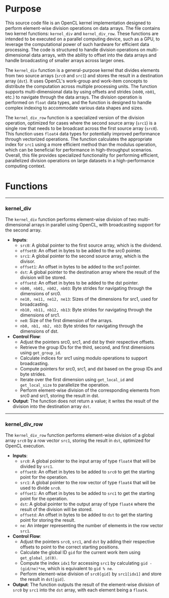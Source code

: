 # Purpose
This source code file is an OpenCL kernel implementation designed to perform element-wise division operations on data arrays. The file contains two kernel functions: `kernel_div` and `kernel_div_row`. These functions are intended to be executed on a parallel computing device, such as a GPU, to leverage the computational power of such hardware for efficient data processing. The code is structured to handle division operations on multi-dimensional data arrays, with the ability to offset into the data arrays and handle broadcasting of smaller arrays across larger ones.

The `kernel_div` function is a general-purpose kernel that divides elements from two source arrays (`src0` and `src1`) and stores the result in a destination array (`dst`). It uses OpenCL's work-group and work-item concepts to distribute the computation across multiple processing units. The function supports multi-dimensional data by using offsets and strides (`nb00`, `nb01`, etc.) to navigate through the data arrays. The division operation is performed on `float` data types, and the function is designed to handle complex indexing to accommodate various data shapes and sizes.

The `kernel_div_row` function is a specialized version of the division operation, optimized for cases where the second source array (`src1`) is a single row that needs to be broadcast across the first source array (`src0`). This function uses `float4` data types for potentially improved performance through vectorized operations. The function calculates the appropriate index for `src1` using a more efficient method than the modulus operation, which can be beneficial for performance in high-throughput scenarios. Overall, this file provides specialized functionality for performing efficient, parallelized division operations on large datasets in a high-performance computing context.
# Functions

---
### kernel\_div
The `kernel_div` function performs element-wise division of two multi-dimensional arrays in parallel using OpenCL, with broadcasting support for the second array.
- **Inputs**:
    - `src0`: A global pointer to the first source array, which is the dividend.
    - `offset0`: An offset in bytes to be added to the src0 pointer.
    - `src1`: A global pointer to the second source array, which is the divisor.
    - `offset1`: An offset in bytes to be added to the src1 pointer.
    - `dst`: A global pointer to the destination array where the result of the division will be stored.
    - `offsetd`: An offset in bytes to be added to the dst pointer.
    - `nb00, nb01, nb02, nb03`: Byte strides for navigating through the dimensions of src0.
    - `ne10, ne11, ne12, ne13`: Sizes of the dimensions for src1, used for broadcasting.
    - `nb10, nb11, nb12, nb13`: Byte strides for navigating through the dimensions of src1.
    - `ne0`: Size of the first dimension of the arrays.
    - `nb0, nb1, nb2, nb3`: Byte strides for navigating through the dimensions of dst.
- **Control Flow**:
    - Adjust the pointers src0, src1, and dst by their respective offsets.
    - Retrieve the group IDs for the third, second, and first dimensions using `get_group_id`.
    - Calculate indices for src1 using modulo operations to support broadcasting.
    - Compute pointers for src0, src1, and dst based on the group IDs and byte strides.
    - Iterate over the first dimension using `get_local_id` and `get_local_size` to parallelize the operation.
    - Perform element-wise division of the corresponding elements from src0 and src1, storing the result in dst.
- **Output**: The function does not return a value; it writes the result of the division into the destination array `dst`.


---
### kernel\_div\_row
The `kernel_div_row` function performs element-wise division of a global array `src0` by a row vector `src1`, storing the result in `dst`, optimized for OpenCL execution.
- **Inputs**:
    - `src0`: A global pointer to the input array of type `float4` that will be divided by `src1`.
    - `offset0`: An offset in bytes to be added to `src0` to get the starting point for the operation.
    - `src1`: A global pointer to the row vector of type `float4` that will be used to divide `src0`.
    - `offset1`: An offset in bytes to be added to `src1` to get the starting point for the operation.
    - `dst`: A global pointer to the output array of type `float4` where the result of the division will be stored.
    - `offsetd`: An offset in bytes to be added to `dst` to get the starting point for storing the result.
    - `ne`: An integer representing the number of elements in the row vector `src1`.
- **Control Flow**:
    - Adjust the pointers `src0`, `src1`, and `dst` by adding their respective offsets to point to the correct starting positions.
    - Calculate the global ID `gid` for the current work item using `get_global_id(0)`.
    - Compute the index `idx1` for accessing `src1` by calculating `gid - (gid/ne)*ne`, which is equivalent to `gid % ne`.
    - Perform element-wise division of `src0[gid]` by `src1[idx1]` and store the result in `dst[gid]`.
- **Output**: The function outputs the result of the element-wise division of `src0` by `src1` into the `dst` array, with each element being a `float4`.


